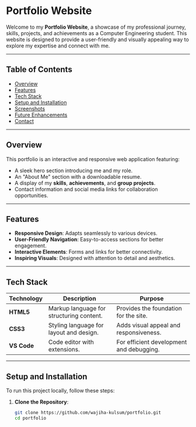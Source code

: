 # **Portfolio Website**

Welcome to my **Portfolio Website**, a showcase of my professional journey, skills, projects, and achievements as a Computer Engineering student. This website is designed to provide a user-friendly and visually appealing way to explore my expertise and connect with me.

---

## **Table of Contents**

- [Overview](#overview)  
- [Features](#features)  
- [Tech Stack](#tech-stack)  
- [Setup and Installation](#setup-and-installation)  
- [Screenshots](#screenshots)  
- [Future Enhancements](#future-enhancements)  
- [Contact](#contact)  

---

## **Overview**

This portfolio is an interactive and responsive web application featuring:  

- A sleek hero section introducing me and my role.  
- An "About Me" section with a downloadable resume.  
- A display of my **skills**, **achievements**, and **group projects**.  
- Contact information and social media links for collaboration opportunities.  

---

## **Features**

- **Responsive Design**: Adapts seamlessly to various devices.  
- **User-Friendly Navigation**: Easy-to-access sections for better engagement.  
- **Interactive Elements**: Forms and links for better connectivity.  
- **Inspiring Visuals**: Designed with attention to detail and aesthetics.

---

## **Tech Stack**

| Technology       | Description                              | Purpose                              |
|-------------------|------------------------------------------|--------------------------------------|
| **HTML5**        | Markup language for structuring content. | Provides the foundation for the site. |
| **CSS3**         | Styling language for layout and design.  | Adds visual appeal and responsiveness. |
| **VS Code**      | Code editor with extensions.             | For efficient development and debugging. |

---

## **Setup and Installation**

To run this project locally, follow these steps:

1. **Clone the Repository**:  
   ```bash
   git clone https://github.com/wajiha-kulsum/portfolio.git
   cd portfolio

